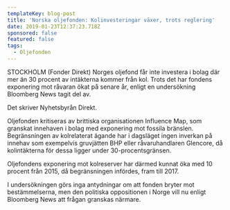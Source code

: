 ```yaml
---
templateKey: blog-post
title: 'Norska oljefonden: Kolinvesteringar växer, trots reglering'
date: 2019-01-23T12:37:23.718Z
sponsored: false
featured: false
tags:
  - Oljefonden
---
```

STOCKHOLM (Fonder Direkt) Norges oljefond får inte investera i bolag där mer än 30 procent av intäkterna kommer från kol. Trots det har fondens exponering mot råvaran ökat på senare år, enligt en undersökning Bloomberg News tagit del av.



Det skriver Nyhetsbyrån Direkt.



Oljefonden kritiseras av brittiska organisationen Influence Map, som granskat innehaven i bolag med exponering mot fossila bränslen. Begränsningen av kolrelaterat ägande har i dagsläget ingen inverkan på innehav som exempelvis gruvjätten BHP eller råvaruhandlaren Glencore, då kolintäkterna för dessa ligger under 30-procentsgränsen.



Oljefondens exponering mot kolreserver har därmed kunnat öka med 10 procent från 2015, då begränsningen infördes, fram till 2017.



I undersökningen görs inga antydningar om att fonden bryter mot bestämmelserna, men den politiska oppositionen i Norge vill nu enligt Bloomberg News att frågan granskas närmare.
